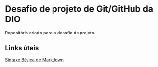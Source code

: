# Desafio de projeto de Git/GitHub da DIO
Repositório criado para o desafio de projeto.

## Links úteis
[Sintaxe Básica de Markdown](https://markdown.net.br/sintaxe-basica/)
